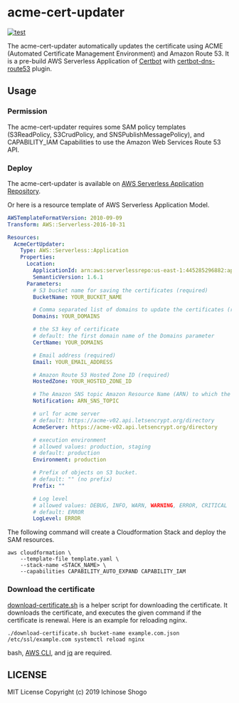 # acme-cert-updater

[![test](https://github.com/shogo82148/acme-cert-updater/actions/workflows/test.yml/badge.svg)](https://github.com/shogo82148/acme-cert-updater/actions/workflows/test.yml)

The acme-cert-updater automatically updates the certificate using ACME (Automated Certificate Management Environment) and Amazon Route 53.
It is a pre-build AWS Serverless Application of [Certbot](https://certbot.eff.org/) with [certbot-dns-route53](https://certbot-dns-route53.readthedocs.io/en/stable/) plugin.

## Usage

### Permission

The acme-cert-updater requires some SAM policy templates (S3ReadPolicy, S3CrudPolicy, and SNSPublishMessagePolicy),
and CAPABILITY_IAM Capabilities to use the Amazon Web Services Route 53 API.

### Deploy

The acme-cert-updater is available on [AWS Serverless Application Repository](https://serverlessrepo.aws.amazon.com/applications/arn:aws:serverlessrepo:us-east-1:445285296882:applications~acme-cert-updater).

Or here is a resource template of AWS Serverless Application Model.

```yaml
AWSTemplateFormatVersion: 2010-09-09
Transform: AWS::Serverless-2016-10-31

Resources:
  AcmeCertUpdater:
    Type: AWS::Serverless::Application
    Properties:
      Location:
        ApplicationId: arn:aws:serverlessrepo:us-east-1:445285296882:applications/acme-cert-updater
        SemanticVersion: 1.6.1
      Parameters:
        # S3 bucket name for saving the certificates (required)
        BucketName: YOUR_BUCKET_NAME

        # Comma separated list of domains to update the certificates (required)
        Domains: YOUR_DOMAINS

        # the S3 key of certificate
        # default: the first domain name of the Domains parameter
        CertName: YOUR_DOMAINS

        # Email address (required)
        Email: YOUR_EMAIL_ADDRESS

        # Amazon Route 53 Hosted Zone ID (required)
        HostedZone: YOUR_HOSTED_ZONE_ID

        # The Amazon SNS topic Amazon Resource Name (ARN) to which the updater reports events. (optional)
        Notification: ARN_SNS_TOPIC

        # url for acme server
        # default: https://acme-v02.api.letsencrypt.org/directory
        AcmeServer: https://acme-v02.api.letsencrypt.org/directory

        # execution environment
        # allowed values: production, staging
        # default: production
        Environment: production

        # Prefix of objects on S3 bucket.
        # default: "" (no prefix)
        Prefix: ""

        # Log level
        # allowed values: DEBUG, INFO, WARN, WARNING, ERROR, CRITICAL
        # default: ERROR
        LogLevel: ERROR
```

The following command will create a Cloudformation Stack and deploy the SAM resources.

```
aws cloudformation \
    --template-file template.yaml \
    --stack-name <STACK_NAME> \
    --capabilities CAPABILITY_AUTO_EXPAND CAPABILITY_IAM
```

### Download the certificate

[download-certificate.sh](https://github.com/shogo82148/acme-cert-updater/blob/master/download-certificate.sh) is a helper script for downloading the certificate.
It downloads the certificate, and executes the given command if the certificate is renewal.
Here is an example for reloading nginx.

```
./download-certificate.sh bucket-name example.com.json /etc/ssl/example.com systemctl reload nginx
```

bash, [AWS CLI](https://aws.amazon.com/cli/), and [jq](https://stedolan.github.io/jq/) are required.

## LICENSE

MIT License Copyright (c) 2019 Ichinose Shogo
